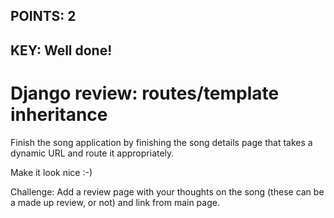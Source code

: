 ## POINTS: 2
## KEY: Well done!

# Django review: routes/template inheritance

Finish the song application by finishing the song details page that takes a dynamic URL and route it appropriately.

Make it look nice :-)

Challenge: Add a review page with your thoughts on the song (these can be a made up review, or not) and link from main page.

